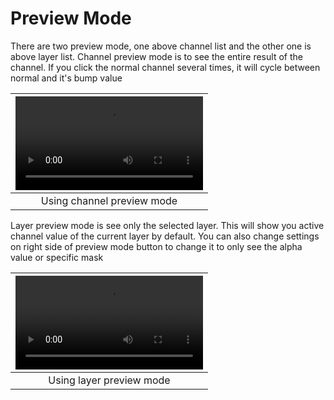 # Preview Mode

There are two preview mode, one above channel list and the other one is above layer list.
Channel preview mode is to see the entire result of the channel. If you click the normal channel several times, it will cycle between normal and it's bump value

|![type:video](source/07.preview-mode.01.mp4)|
|:--:|
|Using channel preview mode| {align=center}

<!-- ![gif: channel preview mode in action](source/07.preview-mode.01.gif) -->

Layer preview mode is see only the selected layer. This will show you active channel value of the current layer by default. You can also change settings on right side of preview mode button to change it to only see the alpha value or specific mask

|![type:video](source/07.preview-mode.02.mp4)|
|:--:|
|Using layer preview mode| {align=center}

<!-- ![gif: layer preview mode in action](source/07.preview-mode.02.gif) -->

